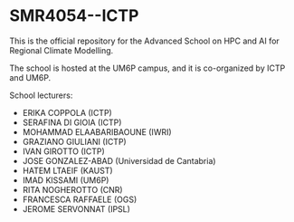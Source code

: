 # SMR4054--ICTP
This is the official repository for the Advanced School on HPC and AI for Regional Climate Modelling.

The school is hosted at the UM6P campus, and it is co-organized by ICTP and UM6P.

School lecturers:

   -  ERIKA COPPOLA (ICTP)
   -  SERAFINA DI GIOIA (ICTP)
   -  MOHAMMAD ELAABARIBAOUNE (IWRI)
   -  GRAZIANO GIULIANI (ICTP)
   -  IVAN GIROTTO (ICTP)
   -  JOSE GONZALEZ-ABAD (Universidad de Cantabria)
   -  HATEM LTAEIF (KAUST)
   -  IMAD KISSAMI (UM6P)
   -  RITA NOGHEROTTO (CNR)
   -  FRANCESCA RAFFAELE (OGS)
   -  JEROME SERVONNAT (IPSL) 
